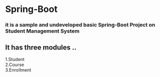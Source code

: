 # Spring-Boot

<h3>it is a sample and undeveloped basic Spring-Boot Project on Student Management System</h3>
<h2>It has three modules ..</h2>
1.Student<br>
2.Course<br>
3.Enrollment<br>
